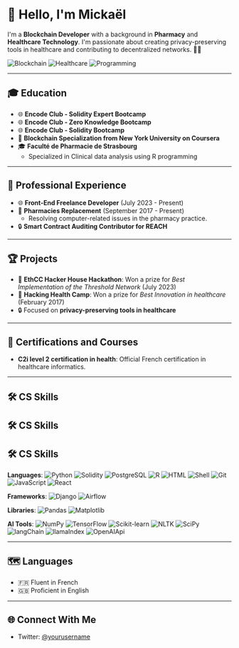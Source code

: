 # 👋 Hello, I'm Mickaël

I'm a **Blockchain Developer** with a background in **Pharmacy** and **Healthcare Technology**. I'm passionate about creating privacy-preserving tools in healthcare and contributing to decentralized networks. 👨‍💻

![Blockchain](https://img.shields.io/badge/Blockchain-Solidity-blue)
![Healthcare](https://img.shields.io/badge/Healthcare-Pharmacy-green)
![Programming](https://img.shields.io/badge/Code-Python%20%7C%20R-yellow)

---

## 🎓 Education

- 🌐 **Encode Club - Solidity Expert Bootcamp** 
- 🌐 **Encode Club - Zero Knowledge Bootcamp** 
- 🌐 **Encode Club - Solidity Bootcamp** 
- 📜 **Blockchain Specialization from New York University on Coursera** 
- 🎓 **Faculté de Pharmacie de Strasbourg** 
  - Specialized in Clinical data analysis using R programming

---

## 💼 Professional Experience

- 🌐 **Front-End Freelance Developer** (July 2023 - Present)
- 💊 **Pharmacies Replacement** (September 2017 - Present)
  - Resolving computer-related issues in the pharmacy practice.
- 🔒 **Smart Contract Auditing Contributor for REACH**

---

## 🏆 Projects

- 🏅 **EthCC Hacker House Hackathon**: Won a prize for *Best Implementation of the Threshold Network* (July 2023)
- 🏅 **Hacking Health Camp**: Won a prize for *Best Innovation in healthcare* (February 2017)
- 🔒 Focused on **privacy-preserving tools in healthcare**

---

## 📜 Certifications and Courses

- **C2i level 2 certification in health**: Official French certification in healthcare informatics.

---

## 🛠 CS Skills

## 🛠 CS Skills

## 🛠 CS Skills

**Languages**: 
![Python](https://img.shields.io/badge/-Python-3776AB?style=flat&logo=python&logoColor=white)
![Solidity](https://img.shields.io/badge/-Solidity-363636?style=flat&logo=solidity&logoColor=white)
![PostgreSQL](https://img.shields.io/badge/-PostgreSQL-336791?style=flat&logo=postgresql&logoColor=white)
![R](https://img.shields.io/badge/-R-276DC3?style=flat&logo=r&logoColor=white)
![HTML](https://img.shields.io/badge/-HTML-E34F26?style=flat&logo=html5&logoColor=white)
![Shell](https://img.shields.io/badge/-Shell-4EAA25?style=flat&logo=gnu-bash&logoColor=white)
![Git](https://img.shields.io/badge/-Git-F05032?style=flat&logo=git&logoColor=white)
![JavaScript](https://img.shields.io/badge/-JavaScript-F7DF1E?style=flat&logo=javascript&logoColor=black)
![React](https://img.shields.io/badge/-React-61DAFB?style=flat&logo=react&logoColor=black)

**Frameworks**:
![Django](https://img.shields.io/badge/-Django-092E20?style=flat&logo=django&logoColor=white)
![Airflow](https://img.shields.io/badge/-Airflow-017CEE?style=flat&logo=apache-airflow&logoColor=white)

**Libraries**: 
![Pandas](https://img.shields.io/badge/-Pandas-150458?style=flat&logo=pandas&logoColor=white)
![Matplotlib](https://img.shields.io/badge/-Matplotlib-0131B4?style=flat&logo=matplotlib&logoColor=white)

**AI Tools**:
![NumPy](https://img.shields.io/badge/-NumPy-013243?style=flat&logo=numpy&logoColor=white)
![TensorFlow](https://img.shields.io/badge/-TensorFlow-FF6F00?style=flat&logo=tensorflow&logoColor=white)
![Scikit-learn](https://img.shields.io/badge/-Scikit--learn-F7931E?style=flat&logo=scikit-learn&logoColor=white)
![NLTK](https://img.shields.io/badge/-NLTK-20232A?style=flat)
![SciPy](https://img.shields.io/badge/-SciPy-8CAAE6?style=flat&logo=scipy&logoColor=white)
![langChain](https://img.shields.io/badge/-langChain-20232A?style=flat)
![llamaIndex](https://img.shields.io/badge/-llamaIndex-20232A?style=flat)
![OpenAIApi](https://img.shields.io/badge/-OpenAIApi-20232A?style=flat)

---

## 🗺 Languages

- 🇫🇷 Fluent in French
- 🇬🇧 Proficient in English

---

## 🌐 Connect With Me

- Twitter: [@yourusername](https://twitter.com/mickael_rtdev)
